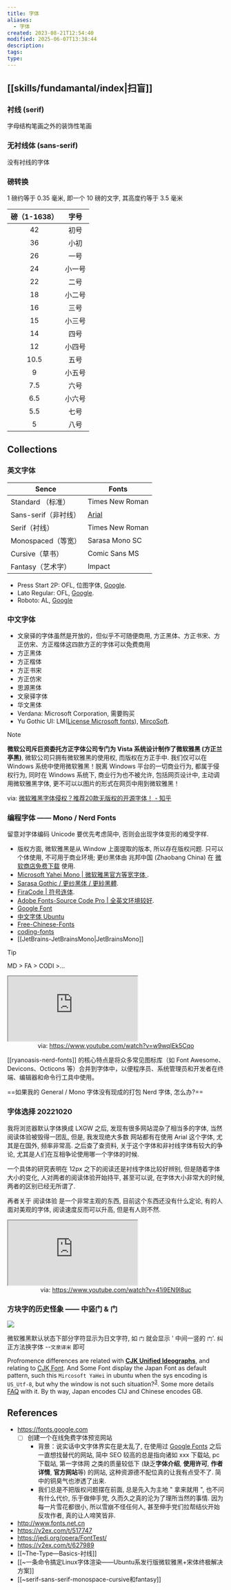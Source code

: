 ```yaml
---
title: 字体
aliases:
  - 字体
created: 2023-08-21T12:54:40
modified: 2025-06-07T13:38:44
description: 
tags: 
type:
---
```


## [[skills/fundamantal/index|扫盲]]

### 衬线 (serif)

字母结构笔画之外的装饰性笔画

### 无衬线体 (sans-serif)

没有衬线的字体

### 磅转换

1 磅约等于 0.35 毫米, 即一个 10 磅的文字, 其高度约等于 3.5 毫米

| **磅（1-1638）** | **字号** |
| :--------------: | :------: |
| 42 | 初号 |
| 36 | 小初 |
| 26 | 一号 |
| 24 | 小一号 |
| 22 | 二号 |
| 18 | 小二号 |
| 16 | 三号 |
| 15 | 小三号 |
| 14 | 四号 |
| 12 | 小四号 |
| 10.5 | 五号 |
| 9 | 小五号 |
| 7.5 | 六号 |
| 6.5 | 小六号 |
| 5.5 | 七号 |
| 5 | 八号 |

## Collections

### 英文字体

| Sence           | Fonts                                         |
| --------------- | --------------------------------------------- |
| Standard （标准）   | Times New Roman                               |
| Sans-serif（非衬线） | [Arial](https://zh.wikipedia.org/zh-cn/Arial) |
| Serif（衬线）       | Times New Roman                               |
| Monospaced（等宽）  | Sarasa Mono SC                                |
| Cursive（草书）     | Comic Sans MS                                 |
| Fantasy（艺术字）    | Impact                                        |

- Press Start 2P: OFL, 位图字体, [Google](https://fonts.google.com/specimen/Press+Start+2P#standard-styles).
- Lato Regular: OFL, [Google](https://fonts.google.com/specimen/Lato).
- Roboto: AL, [Google](https://fonts.google.com/specimen/Roboto)

### 中文字体
- 文泉驿的字体虽然是开放的，但似乎不可随便商用, 方正黑体、方正书宋、方正仿宋、方正楷体这四款方正的字体可以免费商用
- 方正黑体
- 方正楷体
- 方正书宋
- 方正仿宋
- 思源黑体
- 文泉驿字体
- 华文黑体
- Verdana: Microsoft Corporation, 需要购买
- Yu Gothic UI: LM([License Microsoft fonts](https://www.fonts.com/content/microsoft-typography)), [MircoSoft](https://docs.microsoft.com/en-us/typography/font-list/yu-gothic).

> [!note]
> **微软公司斥巨资委托方正字体公司专门为 Vista 系统设计制作了微软雅黑 (方正兰亭黑)**, 微软公司只拥有微软雅黑的使用权, 而版权在方正手中. 我们仅可以在 Windows 系统中使用微软雅黑！脱离 Windows 平台的一切商业行为, 都属于侵权行为, 同时在 Windows 系统下, 商业行为也不被允许, 包括网页设计中, 主动调用微软雅黑字体, 更不可以以图片的形式在网页中用到微软雅黑！
>
> via: [微软雅黑字体侵权？推荐20款无版权的开源字体！ - 知乎](https://zhuanlan.zhihu.com/p/49049779)

### 编程字体 —— Mono / Nerd Fonts

留意对字体编码 Unicode 要优先考虑简中, 否则会出现字体变形的难受字样.

- 版权方面, 微软雅黑是从 Window 上面提取的版本, 所以存在版权问题. 只可以个体使用, 不可用于商业环境; 更纱黑体由 兆邦中国 (Zhaobang China) 在 [微软商店免费下载](https://www.microsoft.com/zh-cn/p/%E6%9B%B4%E7%BA%B1%E9%BB%91%E4%BD%93/9mw0m424ncz7) 使用.
- [Microsoft Yahei Mono | 微软雅黑官方等宽字体 ](https://github.com/cheny-m/Microsoft-Yahei-Mono).
- [Sarasa Gothic / 更纱黑体 / 更紗黑體](https://github.com/be5invis/Sarasa-Gothic).
- [FiraCode | 符号连体](https://github.com/tonsky/FiraCode).
- [Adobe Fonts-Source Code Pro | 全英文环境较好](https://github.com/adobe-fonts/source-code-pro).
- [Google Font](https://fonts.google.com)
- [中文字体 Ubuntu](https://wiki.ubuntu.org.cn/%E5%85%8D%E8%B4%B9%E4%B8%AD%E6%96%87%E5%AD%97%E4%BD%93)
- [Free-Chinese-Fonts](http://zenozeng.github.io/Free-Chinese-Fonts/)
- [coding-fonts](https://github.com/chriscoyier/coding-fonts)
- [[JetBrains-JetBrainsMono|JetBrainsMono]]

> [!tip]
> MD > FA > CODI >...

<iframe src="https://www.youtube.com/embed/w9wqIEk5Cqo" allow="accelerometer; autoplay; clipboard-write; encrypted-media; gyroscope; picture-in-picture; web-share" referrerpolicy="strict-origin-when-cross-origin" allowfullscreen></iframe>
<center>via: <a href='https://www.youtube.com/watch?v=w9wqIEk5Cqo' target='_blank' class='external-link'>https://www.youtube.com/watch?v=w9wqIEk5Cqo</a></center>

[[ryanoasis-nerd-fonts]] 的核心特点是将众多常见图标库（如 Font Awesome、Devicons、Octicons 等）合并到字体中，以便程序员、系统管理员和开发者在终端、编辑器和命令行工具中使用。

==如果我的 General / Mono 字体没有现成的打包 Nerd 字体, 怎么办?==

### 字体选择 20221020

我将浏览器默认字体换成 LXGW 之后, 发现有很多网站混杂了相当多的字体, 当然阅读体验被毁得一团乱, 但是, 我发现绝大多数 网站都有在使用 Arial 这个字体, 尤其是在国外, 频率非常高. 之后查了查资料, 关于这个字体和非衬线字体有较大的争论, 尤其是人们在互相争论使用哪一个字体的时候.

一个具体的研究表明在 12px 之下的阅读还是衬线字体比较好辨别, 但是随着字体大小的变化, 人对两者的阅读体验开始持平, 甚至可以说, 在字体大小非常大的时候, 两者的区别已经无所谓了.

再者关于 阅读体验 是一个非常主观的东西, 目前这个东西还没有什么定论, 有的人面对美观的字体, 阅读速度反而可以升高, 但是有人则不然.

<iframe src="https://www.youtube.com/embed/41i9EN9l8uc" allow="accelerometer; autoplay; clipboard-write; encrypted-media; gyroscope; picture-in-picture; web-share" referrerpolicy="strict-origin-when-cross-origin" allowfullscreen></iframe>
<center>via: <a href='https://www.youtube.com/watch?v=41i9EN9l8uc' target='_blank' class='external-link'>https://www.youtube.com/watch?v=41i9EN9l8uc</a></center>

### 方块字的历史怪象 —— 中竖门 & 门

![](https://raw.githack.com/bGZo/assets/dev/2025/202501311258809.png)

微软雅黑默认状态下部分字符显示为日文字符, 如 `门` 就会显示 ' 中间一竖的 `门`'. 纠正方法换字体 --`文泉译米` 即可

Profromence differences are related with [**CJK Unified Ideographs**](https://en.wikipedia.org/wiki/CJK_Unified_Ideographs), and relating to [CJK Font](https://en.wikipedia.org/wiki/List_of_CJK_fonts). And Some Font display the Japan Font as default pattern, such this `Mircosoft YaHei` in ubuntu when the sys encoding is `US_Utf-8`, but why the window is not such situation?<sup>[3](#j3)</sup>. Some more details [FAQ](https://www.unicode.org/faq/han_cjk.html) with it. By th way, Japan encodes CIJ and Chinese encodes GB.

## References

- https://fonts.google.com
    - [ ] 创建一个在线免费字体预览网站
        - 背景：说实话中文字体界实在是太乱了, 在使用过 [Google Fonts]() 之后一直想找替代的网站, 简中 SEO 较高的总是指向诸如 xxx 下载站, pc 下载站, 第一字体网 之类的质量较低下 (缺乏**字体介绍**, **使用许可**, **作者详情**, **官方网站**等) 的网站, 这种资源德不配位真的让我有点受不了. 简中的铜臭气也渗透了出来.
        - 我们总是不把版权问题摆在前面, 总是先入为主地 " 拿来就用 ", 也不问有什么代价, 乐于做伸手党, 久而久之真的沦为了理所当然的事情. 因为每一片雪花都很小, 所以雪崩不怪任何人, 甚至伸手党们拉帮结伙开始反攻作者, 真的让人啼笑皆非.
- http://www.fonts.net.cn
- https://v2ex.com/t/517747
- https://jedi.org/opera/FontTest/
- https://v2ex.com/t/627989
- [[~The-Type—Basics-衬线]]
- [[~一条命令搞定Linux字体渲染——Ubuntu系发行版微软雅黑+宋体终极解决方案]]
- [[~serif-sans-serif-monospace-cursive和fantasy]]
